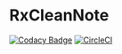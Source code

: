 # RxCleanNote
[![Codacy Badge](https://api.codacy.com/project/badge/Grade/8c2c68c84fbb4fa994f9f832292bddff)](https://app.codacy.com/manual/gudrmsglgl/RxCleanNote?utm_source=github.com&utm_medium=referral&utm_content=gudrmsglgl/RxCleanNote&utm_campaign=Badge_Grade_Dashboard)
[![CircleCI](https://circleci.com/gh/gudrmsglgl/RxCleanNote.svg?style=svg)](https://circleci.com/gh/gudrmsglgl/RxCleanNote)
